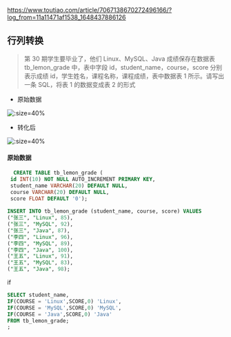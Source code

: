 https://www.toutiao.com/article/7067138670272496166/?log_from=11a11471af1538_1648437886126

## 行列转换

> 第 30 期学生要毕业了，他们 Linux、MySQL、Java 成绩保存在数据表 tb_lemon_grade 中，表中字段 id，student_name，course，score 分别表示成绩 id，学生姓名，课程名称，课程成绩，表中数据表 1 所示。请写出一条 SQL，将表 1 的数据变成表 2 的形式

- 原始数据

![](https://tva1.sinaimg.cn/large/e6c9d24egy1h0ps701qpqj20hy0bgwew.jpg ":size=40%")

- 转化后

![](https://tva1.sinaimg.cn/large/e6c9d24egy1h0ps8bopqjj20j006874d.jpg ":size=40%")





#### 原始数据

~~~~sql
  CREATE TABLE tb_lemon_grade (
 id INT(10) NOT NULL AUTO_INCREMENT PRIMARY KEY,
 student_name VARCHAR(20) DEFAULT NULL,
 course VARCHAR(20) DEFAULT NULL,
 score FLOAT DEFAULT '0');
 
INSERT INTO tb_lemon_grade (student_name, course, score) VALUES
("张三", "Linux", 85),
("张三", "MySQL", 92),
("张三", "Java", 87),
("李四", "Linux", 96),
("李四", "MySQL", 89),
("李四", "Java", 100),
("王五", "Linux", 91),
("王五", "MySQL", 83),
("王五", "Java", 98);
~~~~



if

~~~~sql
SELECT student_name,
IF(COURSE = 'Linux',SCORE,0) 'Linux',
IF(COURSE = 'MySQL',SCORE,0) 'MySQL',
IF(COURSE = 'Java',SCORE,0) 'Java'
FROM tb_lemon_grade;
;
~~~~





